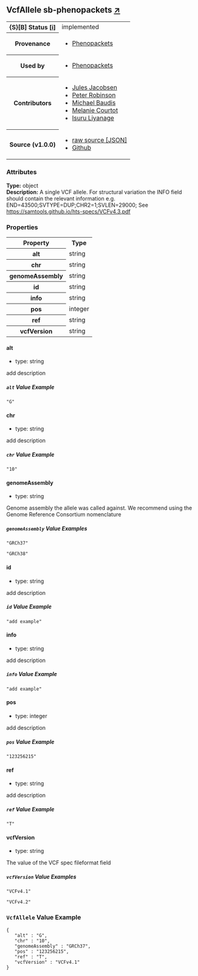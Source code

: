 
<div id="schema-header-title">
  <h2>VcfAllele <span id="schema-header-title-project">sb-phenopackets <a href="https://github.com/ga4gh-schemablocks/sb-phenopackets" target="_BLANK">&nearr;</a></span> </h2>
</div>

<table id="schema-header-table">
  <tr>
    <th>{S}[B] Status <a href="https://schemablocks.org/about/sb-status-levels.html">[i]</a></th>
    <td><div id="schema-header-status">implemented</div></td>
  </tr>

  <tr>
    <th>Provenance</th>
    <td>
      <ul>
<li><a href="https://github.com/phenopackets/phenopacket-schema/blob/master/docs/variant.rst">Phenopackets</a></li>
      </ul>
    </td>
  </tr>
  <tr>
    <th>Used by</th>
    <td>
      <ul>
<li><a href="https://github.com/phenopackets/phenopacket-schema/blob/master/docs/variant.rst">Phenopackets</a></li>
      </ul>
    </td>
  </tr>

<!--more-->

  <tr>
    <th>Contributors</th>
    <td>
      <ul>
<li><a href="https://orcid.org/0000-0002-3265-15918">Jules Jacobsen</a></li>
<li><a href="https://orcid.org/0000-0002-0736-91998">Peter Robinson</a></li>
<li><a href="https://orcid.org/0000-0002-9903-4248">Michael Baudis</a></li>
<li><a href="https://orcid.org/0000-0002-9551-6370">Melanie Courtot</a></li>
<li><a href="https://orcid.org/0000-0002-4839-5158">Isuru Liyanage</a></li>
      </ul>
    </td>
  </tr>
  <tr>
    <th>Source (v1.0.0)</th>
    <td>
      <ul>
        <li><a href="current/VcfAllele.json" target="_BLANK">raw source [JSON]</a></li>
        <li><a href="https://github.com/ga4gh-schemablocks/sb-phenopackets/blob/master/schemas/VcfAllele.yaml" target="_BLANK">Github</a></li>
      </ul>
    </td>
  </tr>
</table>

<div id="schema-attributes-title">
  <h3>Attributes</h3>
</div>

  
__Type:__ object  
__Description:__ A single VCF allele.
For structural variation the INFO field should contain the relevant information e.g.
END=43500;SVTYPE=DUP;CHR2=1;SVLEN=29000;
See https://samtools.github.io/hts-specs/VCFv4.3.pdf

### Properties

<table id="schema-properties-table">
  <tr>
    <th>Property</th>
    <th>Type</th>
  </tr>
  <tr>
    <th>alt</th>
    <td>string</td>
  </tr>
  <tr>
    <th>chr</th>
    <td>string</td>
  </tr>
  <tr>
    <th>genomeAssembly</th>
    <td>string</td>
  </tr>
  <tr>
    <th>id</th>
    <td>string</td>
  </tr>
  <tr>
    <th>info</th>
    <td>string</td>
  </tr>
  <tr>
    <th>pos</th>
    <td>integer</td>
  </tr>
  <tr>
    <th>ref</th>
    <td>string</td>
  </tr>
  <tr>
    <th>vcfVersion</th>
    <td>string</td>
  </tr>

</table>


#### alt

* type: string

add description

##### `alt` Value Example  

```
"G"
```

#### chr

* type: string

add description

##### `chr` Value Example  

```
"10"
```

#### genomeAssembly

* type: string

Genome assembly the allele was called against. We recommend using the Genome Reference Consortium
nomenclature


##### `genomeAssembly` Value Examples  

```
"GRCh37"
```
```
"GRCh38"
```

#### id

* type: string

add description

##### `id` Value Example  

```
"add example"
```

#### info

* type: string

add description

##### `info` Value Example  

```
"add example"
```

#### pos

* type: integer

add description

##### `pos` Value Example  

```
"123256215"
```

#### ref

* type: string

add description

##### `ref` Value Example  

```
"T"
```

#### vcfVersion

* type: string

The value of the VCF spec fileformat field


##### `vcfVersion` Value Examples  

```
"VCFv4.1"
```
```
"VCFv4.2"
```


### `VcfAllele` Value Example  

```
{
   "alt" : "G",
   "chr" : "10",
   "genomeAssembly" : "GRCh37",
   "pos" : "123256215",
   "ref" : "T",
   "vcfVersion" : "VCFv4.1"
}
```

